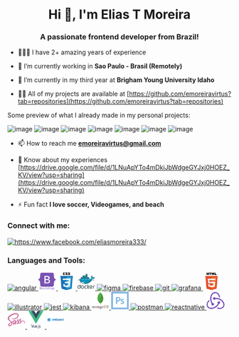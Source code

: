 <h1 align="center">Hi 👋, I'm Elias T Moreira</h1>
<h3 align="center">A passionate frontend developer from Brazil!</h3>

- 👨🏻‍💻 I have 2+ amazing years of experience

- 🔭 I’m currently working in **Sao Paulo - Brasil (Remotely)**

- 🌱 I’m currently in my third year at **Brigham Young University Idaho**

- 👨‍💻 All of my projects are available at [https://github.com/emoreiravirtus?tab=repositories](https://github.com/emoreiravirtus?tab=repositories)

Some preview of what I already made in my personal projects:

![image](https://user-images.githubusercontent.com/56691312/170578671-0c99f36f-f396-4845-b07f-b77205276334.png)
![image](https://user-images.githubusercontent.com/56691312/170578864-8fa7ab5c-8b6a-40e9-8de3-d4c3524bc207.png)
![image](https://user-images.githubusercontent.com/56691312/170578221-5c1c3da8-548d-47aa-96a8-ebf099db6e22.png)
![image](https://user-images.githubusercontent.com/56691312/170578415-a30f2d09-5dc2-436a-84ef-b95f6b057d4d.png)
![image](https://user-images.githubusercontent.com/56691312/170578801-a570c8ed-9d8e-4093-b19d-8a879c7115b1.png)
![image](https://user-images.githubusercontent.com/56691312/170578263-eaec3bee-fc06-48ec-95ba-fcf34bbf6a75.png)
![image](https://user-images.githubusercontent.com/56691312/170579219-7bc10ac7-62f8-452f-b287-5056a4f64261.png)


- 📫 How to reach me **emoreiravirtus@gmail.com**

- 📄 Know about my experiences [https://drive.google.com/file/d/1LNuApYTo4mDkiJbWdgeGYJxj0HOEZ_KV/view?usp=sharing](https://drive.google.com/file/d/1LNuApYTo4mDkiJbWdgeGYJxj0HOEZ_KV/view?usp=sharing)

- ⚡ Fun fact **I love soccer, Videogames, and beach**

<h3 align="left">Connect with me:</h3>
<p align="left">
<a href="https://fb.com/https://www.facebook.com/eliasmoreira333/" target="blank"><img align="center" src="https://raw.githubusercontent.com/rahuldkjain/github-profile-readme-generator/master/src/images/icons/Social/facebook.svg" alt="https://www.facebook.com/eliasmoreira333/" height="30" width="40" /></a>
</p>

<h3 align="left">Languages and Tools:</h3>
<p align="left"> <a href="https://angular.io" target="_blank" rel="noreferrer"> <img src="https://angular.io/assets/images/logos/angular/angular.svg" alt="angular" width="40" height="40"/> </a> <a href="https://getbootstrap.com" target="_blank" rel="noreferrer"> <img src="https://raw.githubusercontent.com/devicons/devicon/master/icons/bootstrap/bootstrap-plain-wordmark.svg" alt="bootstrap" width="40" height="40"/> </a> <a href="https://www.w3schools.com/css/" target="_blank" rel="noreferrer"> <img src="https://raw.githubusercontent.com/devicons/devicon/master/icons/css3/css3-original-wordmark.svg" alt="css3" width="40" height="40"/> </a> <a href="https://www.docker.com/" target="_blank" rel="noreferrer"> <img src="https://raw.githubusercontent.com/devicons/devicon/master/icons/docker/docker-original-wordmark.svg" alt="docker" width="40" height="40"/> </a> <a href="https://www.figma.com/" target="_blank" rel="noreferrer"> <img src="https://www.vectorlogo.zone/logos/figma/figma-icon.svg" alt="figma" width="40" height="40"/> </a> <a href="https://firebase.google.com/" target="_blank" rel="noreferrer"> <img src="https://www.vectorlogo.zone/logos/firebase/firebase-icon.svg" alt="firebase" width="40" height="40"/> </a> <a href="https://git-scm.com/" target="_blank" rel="noreferrer"> <img src="https://www.vectorlogo.zone/logos/git-scm/git-scm-icon.svg" alt="git" width="40" height="40"/> </a> <a href="https://grafana.com" target="_blank" rel="noreferrer"> <img src="https://www.vectorlogo.zone/logos/grafana/grafana-icon.svg" alt="grafana" width="40" height="40"/> </a> <a href="https://www.w3.org/html/" target="_blank" rel="noreferrer"> <img src="https://raw.githubusercontent.com/devicons/devicon/master/icons/html5/html5-original-wordmark.svg" alt="html5" width="40" height="40"/> </a> <a href="https://www.adobe.com/in/products/illustrator.html" target="_blank" rel="noreferrer"> <img src="https://www.vectorlogo.zone/logos/adobe_illustrator/adobe_illustrator-icon.svg" alt="illustrator" width="40" height="40"/> </a> <a href="https://jestjs.io" target="_blank" rel="noreferrer"> <img src="https://www.vectorlogo.zone/logos/jestjsio/jestjsio-icon.svg" alt="jest" width="40" height="40"/> </a> <a href="https://www.elastic.co/kibana" target="_blank" rel="noreferrer"> <img src="https://www.vectorlogo.zone/logos/elasticco_kibana/elasticco_kibana-icon.svg" alt="kibana" width="40" height="40"/> </a> <a href="https://www.mongodb.com/" target="_blank" rel="noreferrer"> <img src="https://raw.githubusercontent.com/devicons/devicon/master/icons/mongodb/mongodb-original-wordmark.svg" alt="mongodb" width="40" height="40"/> </a> <a href="https://www.photoshop.com/en" target="_blank" rel="noreferrer"> <img src="https://raw.githubusercontent.com/devicons/devicon/master/icons/photoshop/photoshop-line.svg" alt="photoshop" width="40" height="40"/> </a> <a href="https://postman.com" target="_blank" rel="noreferrer"> <img src="https://www.vectorlogo.zone/logos/getpostman/getpostman-icon.svg" alt="postman" width="40" height="40"/> </a> <a href="https://reactnative.dev/" target="_blank" rel="noreferrer"> <img src="https://reactnative.dev/img/header_logo.svg" alt="reactnative" width="40" height="40"/> </a> <a href="https://redux.js.org" target="_blank" rel="noreferrer"> <img src="https://raw.githubusercontent.com/devicons/devicon/master/icons/redux/redux-original.svg" alt="redux" width="40" height="40"/> </a> <a href="https://sass-lang.com" target="_blank" rel="noreferrer"> <img src="https://raw.githubusercontent.com/devicons/devicon/master/icons/sass/sass-original.svg" alt="sass" width="40" height="40"/> </a> <a href="https://vuejs.org/" target="_blank" rel="noreferrer"> <img src="https://raw.githubusercontent.com/devicons/devicon/master/icons/vuejs/vuejs-original-wordmark.svg" alt="vuejs" width="40" height="40"/> </a> <a href="https://webpack.js.org" target="_blank" rel="noreferrer"> <img src="https://raw.githubusercontent.com/devicons/devicon/d00d0969292a6569d45b06d3f350f463a0107b0d/icons/webpack/webpack-original-wordmark.svg" alt="webpack" width="40" height="40"/> </a> </p>
